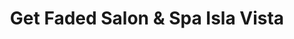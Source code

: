 ---
title: "Get Faded Salon & Spa Isla Vista"
url: /isla-vista/get-faded-salon-and-spa-isla-vista/
shop: hairdresser
---